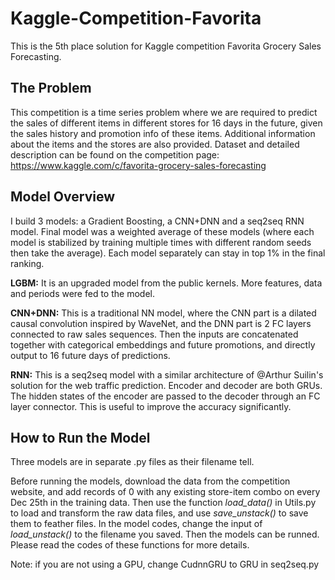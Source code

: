 # Kaggle-Competition-Favorita

This is the 5th place solution for Kaggle competition Favorita Grocery Sales Forecasting.  

## The Problem

This competition is a time series problem where we are required to predict the sales of different items in different stores for 16 days in the future, given the sales history and promotion info of these items. Additional information about the items and the stores are also provided. Dataset and detailed description can be found on the competition page: https://www.kaggle.com/c/favorita-grocery-sales-forecasting

## Model Overview

I build 3 models: a Gradient Boosting, a CNN+DNN and a seq2seq RNN model. Final model was a weighted average of these models (where each model is stabilized by training multiple times with different random seeds then take the average). Each model separately can stay in top 1% in the final ranking.

**LGBM:** It is an upgraded model from the public kernels. More features, data and periods were fed to the model.

**CNN+DNN:** This is a traditional NN model, where the CNN part is a dilated causal convolution inspired by WaveNet, and the DNN part is 2 FC layers connected to raw sales sequences. Then the inputs are concatenated together with categorical embeddings and future promotions, and directly output to 16 future days of predictions.

**RNN:** This is a seq2seq model with a similar architecture of @Arthur Suilin's solution for the web traffic prediction. Encoder and decoder are both GRUs. The hidden states of the encoder are passed to the decoder through an FC layer connector. This is useful to improve the accuracy significantly.

## How to Run the Model

Three models are in separate .py files as their filename tell.

Before running the models, download the data from the competition website, and add records of 0 with any existing store-item combo on every Dec 25th in the training data. Then use the function *load_data()* in Utils.py to load and transform the raw data files, and use *save_unstack()* to save them to feather files. In the model codes, change the input of *load_unstack()* to the filename you saved. Then the models can be runned. Please read the codes of these functions for more details.

Note: if you are not using a GPU, change CudnnGRU to GRU in seq2seq.py
